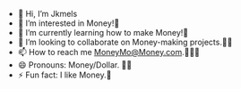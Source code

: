 - 👋 Hi, I’m Jkmels
- 👀 I’m interested in Money!🤑
- 🌱 I’m currently learning how to make Money!🤑
- 💞️ I’m looking to collaborate on Money-making projects.🤑🤑
- 📫 How to reach me MoneyMo@Money.com.🤑🤑🤑
- 😄 Pronouns: Money/Dollar. 🤑🤑
- ⚡ Fun fact: I like Money.🤑

<!---
Jkmels/Jkmels is a ✨ special ✨ repository because its `README.md` (this file) appears on your GitHub profile.
You can click the Preview link to take a look at your changes.
--->
